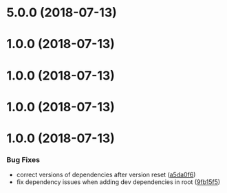 <a name="5.0.0"></a>
# 5.0.0 (2018-07-13)



<a name="1.0.0"></a>
# 1.0.0 (2018-07-13)



<a name="1.0.0"></a>
# 1.0.0 (2018-07-13)



<a name="1.0.0"></a>
# 1.0.0 (2018-07-13)



<a name="1.0.0"></a>
# 1.0.0 (2018-07-13)


### Bug Fixes

* correct versions of dependencies after version reset ([a5da0f6](https://github.com/overmindbots/bot-referral-ranks/commit/a5da0f6))
* fix dependency issues when adding dev dependencies in root ([9fb15f5](https://github.com/overmindbots/bot-referral-ranks/commit/9fb15f5))



